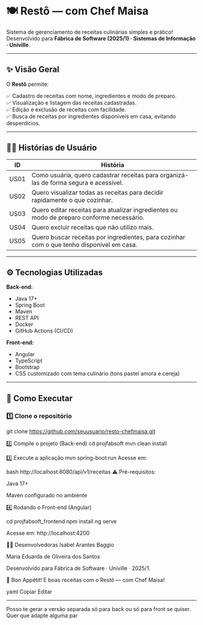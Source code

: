 # 🍽️ Restô — com Chef Maisa  

Sistema de gerenciamento de receitas culinárias simples e prático!  
Desenvolvido para **Fábrica de Software (2025/1) · Sistemas de Informação · Univille**.

---

## ✨ Visão Geral

O **Restô** permite:

✅ Cadastro de receitas com nome, ingredientes e modo de preparo.  
✅ Visualização e listagem das receitas cadastradas.  
✅ Edição e exclusão de receitas com facilidade.  
✅ Busca de receitas por ingredientes disponíveis em casa, evitando desperdícios.  

---

## 🧑‍🍳 Histórias de Usuário

| ID    | História                                                                 |
|-------|-------------------------------------------------------------------------|
| US01  | Como usuária, quero cadastrar receitas para organizá-las de forma segura e acessível. |
| US02  | Quero visualizar todas as receitas para decidir rapidamente o que cozinhar. |
| US03  | Quero editar receitas para atualizar ingredientes ou modo de preparo conforme necessário. |
| US04  | Quero excluir receitas que não utilizo mais. |
| US05  | Quero buscar receitas por ingredientes, para cozinhar com o que tenho disponível em casa. |

---

## ⚙️ Tecnologias Utilizadas

**Back-end:**  
- Java 17+  
- Spring Boot  
- Maven  
- REST API  
- Docker  
- GitHub Actions (CI/CD)  

**Front-end:**  
- Angular  
- TypeScript  
- Bootstrap  
- CSS customizado com tema culinário (tons pastel amora e cereja)  

---

## 🚀 Como Executar

### 1️⃣ Clone o repositório

git clone https://github.com/seuusuario/resto-chefmaisa.git

2️⃣ Compile o projeto (Back-end)
cd projfabsoft
mvn clean install

3️⃣ Execute a aplicação
mvn spring-boot:run
Acesse em:

bash
http://localhost:8080/api/v1/receitas
⚠️ Pré-requisitos:

Java 17+

Maven configurado no ambiente

4️⃣ Rodando o Front-end (Angular)

cd projfabsoft_frontend
npm install
ng serve

Acesse em:
http://localhost:4200


👩‍🍳 Desenvolvedoras
Isabel Arantes Baggio

Maria Eduarda de Oliveira dos Santos

Desenvolvido para Fábrica de Software · Univille · 2025/1.

🥂 Bon Appétit!
E boas receitas com o Restô — com Chef Maisa!

yaml
Copiar
Editar

---

Posso te gerar a versão separada só para back ou só para front se quiser. Quer que adapte alguma par
